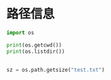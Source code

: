# 路径信息

```py
import os

print(os.getcwd())
print(os.listdir())


sz = os.path.getsize("test.txt")
```
